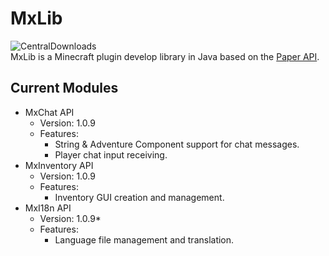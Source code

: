 # MxLib
![CentralDownloads](https://img.shields.io/maven-central/v/io.github.linsminecraftstudio.mxlib/MxLib)  
MxLib is a Minecraft plugin develop library in Java based on the [Paper API](https://github.com/PaperMC/Paper).

## Current Modules
* MxChat API
   * Version: 1.0.9
   * Features:
     - String & Adventure Component support for chat messages.
     - Player chat input receiving.
* MxInventory API
   * Version: 1.0.9
   * Features:
     - Inventory GUI creation and management.
* MxI18n API
   * Version: 1.0.9*
   * Features:
     - Language file management and translation.